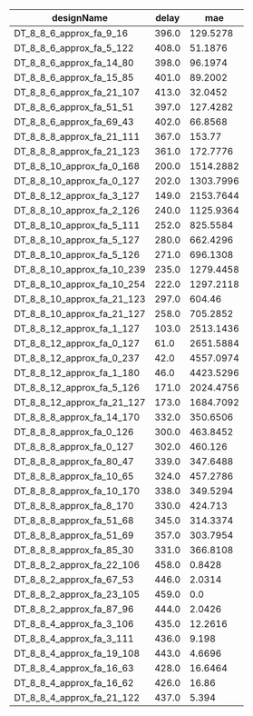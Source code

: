| designName                 | delay | mae       |
| -------------------------- | ----- | --------- |
| DT_8_8_6_approx_fa_9_16    | 396.0 | 129.5278  |
| DT_8_8_6_approx_fa_5_122   | 408.0 | 51.1876   |
| DT_8_8_6_approx_fa_14_80   | 398.0 | 96.1974   |
| DT_8_8_6_approx_fa_15_85   | 401.0 | 89.2002   |
| DT_8_8_6_approx_fa_21_107  | 413.0 | 32.0452   |
| DT_8_8_6_approx_fa_51_51   | 397.0 | 127.4282  |
| DT_8_8_6_approx_fa_69_43   | 402.0 | 66.8568   |
| DT_8_8_8_approx_fa_21_111  | 367.0 | 153.77    |
| DT_8_8_8_approx_fa_21_123  | 361.0 | 172.7776  |
| DT_8_8_10_approx_fa_0_168  | 200.0 | 1514.2882 |
| DT_8_8_10_approx_fa_0_127  | 202.0 | 1303.7996 |
| DT_8_8_12_approx_fa_3_127  | 149.0 | 2153.7644 |
| DT_8_8_10_approx_fa_2_126  | 240.0 | 1125.9364 |
| DT_8_8_10_approx_fa_5_111  | 252.0 | 825.5584  |
| DT_8_8_10_approx_fa_5_127  | 280.0 | 662.4296  |
| DT_8_8_10_approx_fa_5_126  | 271.0 | 696.1308  |
| DT_8_8_10_approx_fa_10_239 | 235.0 | 1279.4458 |
| DT_8_8_10_approx_fa_10_254 | 222.0 | 1297.2118 |
| DT_8_8_10_approx_fa_21_123 | 297.0 | 604.46    |
| DT_8_8_10_approx_fa_21_127 | 258.0 | 705.2852  |
| DT_8_8_12_approx_fa_1_127  | 103.0 | 2513.1436 |
| DT_8_8_12_approx_fa_0_127  | 61.0  | 2651.5884 |
| DT_8_8_12_approx_fa_0_237  | 42.0  | 4557.0974 |
| DT_8_8_12_approx_fa_1_180  | 46.0  | 4423.5296 |
| DT_8_8_12_approx_fa_5_126  | 171.0 | 2024.4756 |
| DT_8_8_12_approx_fa_21_127 | 173.0 | 1684.7092 |
| DT_8_8_8_approx_fa_14_170  | 332.0 | 350.6506  |
| DT_8_8_8_approx_fa_0_126   | 300.0 | 463.8452  |
| DT_8_8_8_approx_fa_0_127   | 302.0 | 460.126   |
| DT_8_8_8_approx_fa_80_47   | 339.0 | 347.6488  |
| DT_8_8_8_approx_fa_10_65   | 324.0 | 457.2786  |
| DT_8_8_8_approx_fa_10_170  | 338.0 | 349.5294  |
| DT_8_8_8_approx_fa_8_170   | 330.0 | 424.713   |
| DT_8_8_8_approx_fa_51_68   | 345.0 | 314.3374  |
| DT_8_8_8_approx_fa_51_69   | 357.0 | 303.7954  |
| DT_8_8_8_approx_fa_85_30   | 331.0 | 366.8108  |
| DT_8_8_2_approx_fa_22_106  | 458.0 | 0.8428    |
| DT_8_8_2_approx_fa_67_53   | 446.0 | 2.0314    |
| DT_8_8_2_approx_fa_23_105  | 459.0 | 0.0       |
| DT_8_8_2_approx_fa_87_96   | 444.0 | 2.0426    |
| DT_8_8_4_approx_fa_3_106   | 435.0 | 12.2616   |
| DT_8_8_4_approx_fa_3_111   | 436.0 | 9.198     |
| DT_8_8_4_approx_fa_19_108  | 443.0 | 4.6696    |
| DT_8_8_4_approx_fa_16_63   | 428.0 | 16.6464   |
| DT_8_8_4_approx_fa_16_62   | 426.0 | 16.86     |
| DT_8_8_4_approx_fa_21_122  | 437.0 | 5.394     |
